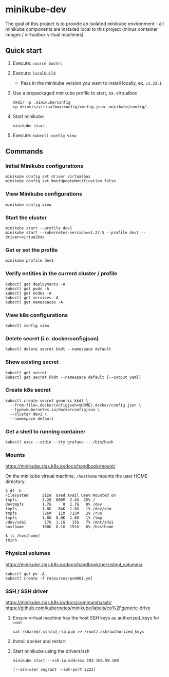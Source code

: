 # minikube-dev

The goal of this project is to provide an isolated minikube environment - all minikube components 
are installed local to this project (minus container images / virtualbox virtual machines). 

## Quick start

1. Execute: `source bashrc`

2. Execute: `localbuild`

    - Pass in the minikube version you want to install locally, ex. `v1.33.1`

3. Use a prepackaged minikube profile to start, ex. virtualbox

    ```
    mkdir -p .minikube/config
    cp drivers/virtualbox/config/config.json .minikube/config/.
    ```

4. Start minikube
    ````
    minikube start
    ````

5. Execute: `kubectl config view`

## Commands

### Initial Minikube configurations

```
minikube config set driver virtualbox
minikube config set WantUpdateNotification false
```

### View Minikube configurations

```
minikube config view
```

### Start the cluster

```
minikube start --profile dev1
minikube start --kubernetes-version=v1.27.5 --profile dev1 --driver=virtualbox 
```

### Get or set the profile

```
minikube profile dev1
```

### Verify entities in the current cluster / profile

```
kubectl get deployments -A
kubectl get pods -A
kubectl get nodes -A
kubectl get services -A
kubectl get namespaces -A
```

### View k8s configurations

```
kubectl config view
```

### Delete secret (i.e. dockerconfigjson)

```
kubectl delete secret kkdt --namespace default
```

### Show existing secret

```
kubectl get secret
kubectl get secret kkdt --namespace default [--output yaml]
```

### Create k8s secret

```
kubectl create secret generic kkdt \
  --from-file=.dockerconfigjson=$HOME/.docker/config.json \
  --type=kubernetes.io/dockerconfigjson \
  --cluster dev1 \
  --namespace default
```

### Get a shell to running container

```
kubectl exec --stdin --tty grafana -- /bin/bash
```

### Mounts

https://minikube.sigs.k8s.io/docs/handbook/mount/

On the minikube virtual machine, `/hosthome` mounts the user HOME directory.

```
$ df -h
Filesystem      Size  Used Avail Use% Mounted on
tmpfs           3.2G  806M  2.4G  25% /
devtmpfs        1.7G     0  1.7G   0% /dev
tmpfs           1.8G   84K  1.8G   1% /dev/shm
tmpfs           726M   11M  715M   2% /run
tmpfs           1.8G  8.0K  1.8G   1% /tmp
/dev/sda1        17G  1.1G   15G   7% /mnt/sda1
hosthome        160G  8.1G  151G   6% /hosthome

$ ls /hosthome/
thinh
```

### Physical volumes

https://minikube.sigs.k8s.io/docs/handbook/persistent_volumes/

```
kubectl get pv -A
kubectl create -f resources/pv0001.yml
```
### SSH / SSH driver

https://minikube.sigs.k8s.io/docs/commands/ssh/
https://github.com/kubernetes/minikube/labels/co%2Fgeneric-drive

1. Ensure virtual machine has the host SSH keys as authorized_keys for `root`
    ```
    cat /shared/.ssh/id_rsa.pub >> /root/.ssh/authorized_keys
    ```

2. Install docker and restart 

3. Start minikube using the drivers/ssh
    ```
    minikube start --ssh-ip-address 192.168.59.100 

    [--ssh-user vagrant --ssh-port 2222]
    ```

[//]: Links

[hello-minikube]: https://kubernetes.io/docs/tutorials/hello-minikube/
[k8s-pull-image-private-registry]: https://kubernetes.io/docs/tasks/configure-pod-container/pull-image-private-registry/
[k8s-nfs]: https://github.com/appscode/third-party-tools/blob/master/storage/nfs/README.md
[minikube-release]: https://github.com/kubernetes/minikube/releases/tag/v1.33.1
[minikube-kicbase]: https://github.com/kubernetes/minikube/pkgs/container/minikube%2Fkicbase
[ubuntu-cri-o-container]: https://www.howtoforge.com/how-to-install-cri-o-container-runtime-on-ubuntu-22-04/